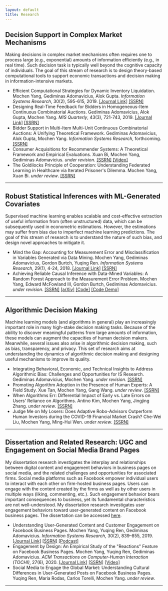 ```yaml
---
layout: default
title: Research
---
```


## Decision Support in Complex Market Mechanisms

Making decisions in complex market mechanisms often requires one to process large (e.g., exponential) amounts of information efficiently (e.g., in real time). Such decision task is typically well beyond the cognitive capacity of individuals. The goal of this stream of research is to design theory-based computational tools to support economic transactions and decision making in information-intensive markets.

- Efficient Computational Strategies for Dynamic Inventory Liquidation. Mochen Yang, Gediminas Adomavicius, Alok Gupta. _Information Systems Research_, 30(2), 595-615, 2019. [[Journal Link]](https://pubsonline.informs.org/doi/10.1287/isre.2018.0819) [[SSRN]](https://papers.ssrn.com/sol3/papers.cfm?abstract_id=3251519)
- Designing Real-Time Feedback for Bidders in Homogeneous-Item Continuous Combinatorial Auctions. Gediminas Adomavicius, Alok Gupta, Mochen Yang. _MIS Quarterly_, 43(3), 721-743, 2019. [[Journal Link]](https://misq.org/designing-real-time-feedback-for-bidders-in-homogeneous-item-continuous-combinatorial-auctions.html) [[SSRN]](https://papers.ssrn.com/sol3/papers.cfm?abstract_id=3294392)
- Bidder Support in Multi-Item Multi-Unit Continuous Combinatorial Auctions: A Unifying Theoretical Framework. Gediminas Adomavicius, Alok Gupta, Mochen Yang. _Information Systems Research_, forthcoming. [[SSRN]](https://papers.ssrn.com/sol3/papers.cfm?abstract_id=3942011)
- Consumer Acquisitions for Recommender Systems: A Theoretical Framework and Empirical Evaluations. Xuan Bi, Mochen Yang, Gediminas Adomavicius. _under revision_. [[SSRN]](https://papers.ssrn.com/sol3/papers.cfm?abstract_id=3675644) [[Video]](https://youtu.be/xCEUXBzaPcw)
- The Goldilocks Principle of Cooperation: Understanding Federated Learning in Healthcare via Iterated Prisoner's Dilemma. Mochen Yang, Xuan Bi. _under review_. [[SSRN]](https://papers.ssrn.com/sol3/papers.cfm?abstract_id=3986446)

-----


## Robust Statistical Inferences with ML-Generated Covariates

Supervised machine learning enables scalable and cost-effective extraction of useful information from (often unstructured) data, which can be subsequently used in econometric estimations. However, the estimations may suffer from bias due to imperfect machine learning predictions. The goal of this stream of research is to understand the nature of such bias, and design novel approaches to mitigate it. 

- Mind the Gap: Accounting for Measurement Error and Misclassification in Variables Generated via Data Mining. Mochen Yang, Gediminas Adomavicius, Gordon Burtch, Yuqing Ren. _Information Systems Research_, 29(1), 4-24, 2018. [[Journal Link]](https://pubsonline.informs.org/doi/full/10.1287/isre.2017.0727) [[SSRN]](https://papers.ssrn.com/sol3/papers.cfm?abstract_id=2960258)
- Achieving Reliable Causal Inference with Data-Mined Variables: A Random Forest Approach to the Measurement Error Problem. Mochen Yang, Edward McFowland III, Gordon Burtch, Gediminas Adomavicius. _under revision_. [[SSRN]](https://papers.ssrn.com/sol3/papers.cfm?abstract_id=3339983) [[arXiv]](http://arxiv.org/abs/2012.10790) [[Code]](https://github.com/mochenyang/ForestIV) [[Code Demo]](https://mochenyang.github.io/mochenyangblog/research/2022/01/10/ForestIV.html)

-----


## Algorithmic Decision Making

Machine learning models (and algorithms in general) play an increasingly important role in many high-stake decision making tasks. Because of the ability to discover meaningful patterns from large amounts of information, these models can augment the capacities of human decision makers. Meanwhile, several issues also arise in algorithmic decision making, such as bias, transparency, and privacy. This set of research aims at understanding the dynamics of algorithmic decision making and designing useful mechanisms to improve its quality.

- Integrating Behavioral, Economic, and Technical Insights to Address Algorithmic Bias: Challenges and Opportunities for IS Research. Gediminas Adomavicius, Mochen Yang. _under revision_. [[SSRN]](https://papers.ssrn.com/sol3/papers.cfm?abstract_id=3446944)
- Promoting Algorithm Adoption in the Presence of Human Experts: A Field Study. Xue Tan, Mochen Yang, Gang Wang. _under review_. [[SSRN]](https://papers.ssrn.com/sol3/papers.cfm?abstract_id=3566609)
- When Algorithms Err: Differential Impact of Early vs. Late Errors on Users' Reliance on Algorithms. Antino Kim, Mochen Yang, Jingjing Zhang. _under review_. [[SSRN]](https://papers.ssrn.com/sol3/papers.cfm?abstract_id=3691575)
- Judge Me on My Losers: Does Adaptive Robo-Advisors Outperform Human Investors during the COVID-19 Financial Market Crash? Che-Wei Liu, Mochen Yang, Ming-Hui Wen. _under review_. [[SSRN]](https://papers.ssrn.com/sol3/papers.cfm?abstract_id=3737821)

-----


## Dissertation and Related Research: UGC and Engagement on Social Media Brand Pages

My dissertation research investigates the interplay and relationships between digital content and engagement behaviors in business pages on social media, and the related challenges and opportunities for associated firms. Social media platforms such as Facebook empower individual users to interact with each other on firm-hosted business pages. Users can engage with the content created by the firms as well as by other users in multiple ways (liking, commenting, etc.). Such engagement behavior bears important consequences to business, yet its fundamental characteristics are not well-understood. My dissertation research investigates user engagement behaviors toward user-generated content on Facebook business pages. The dissertation can be accessed [here](http://hdl.handle.net/11299/199062).

- Understanding User-Generated Content and Customer Engagement on Facebook Business Pages. Mochen Yang, Yuqing Ren, Gediminas Adomavicius. _Information Systems Research_, 30(2), 839–855, 2019. [[Journal Link]](https://pubsonline.informs.org/doi/10.1287/isre.2019.0834) [[SSRN]](https://papers.ssrn.com/sol3/papers.cfm?abstract_id=3260294) [[Podcast]](https://pubsonline.informs.org/do/10.1287/orms.2019.06.27p/full/)
- Engagement by Design: An Empirical Study of the "Reactions" Feature on Facebook Business Pages. Mochen Yang, Yuqing Ren, Gediminas Adomavicius. _ACM Transactions on Computer-Human Interaction (TOCHI)_, 27(6), 2020. [[Journal Link]](https://dl.acm.org/doi/10.1145/3412844) [[SSRN]](https://papers.ssrn.com/sol3/papers.cfm?abstract_id=3660923) [[Video]](https://youtu.be/8CxNHMMxQ60)
- Social Media to Engage the Global Market: Understanding Cultural Differences in User-Generated Posts on Facebook Business Pages. Yuqing Ren, Maria Rodas, Carlos Torelli, Mochen Yang. _under review_.

-----